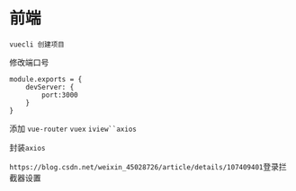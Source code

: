 # 前端



```
vuecli 创建项目
```

修改端口号

```
module.exports = {
    devServer: {
        port:3000
    }
}
```



添加 `vue-router` `vuex` `iview``axios`

封装`axios`

`https://blog.csdn.net/weixin_45028726/article/details/107409401`登录拦截器设置

